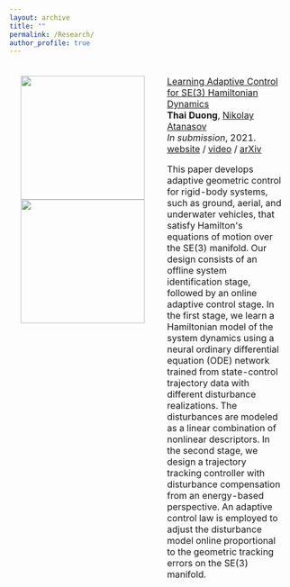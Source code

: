 ```yaml
---
layout: archive
title: ""
permalink: /Research/
author_profile: true
---
```


<table style="width:100%;border:0px;border-spacing:0px;border-collapse:separate;margin-right:auto;margin-left:auto;"><tbody>
             <td style="padding:20px;width:30%;vertical-align:top">
              <img src='images/hamadapt/gif/quadrotor/32/video_exp1_adaptive32.gif' width="220">
               <br>
                 <img src='images/hamadapt/gif/quadrotor/32/exp1_adaptive_3d.gif' width="220">
            </td>
            <td style="padding:20px;width:80%;vertical-align:middle">
              <a href="https://thaipduong.github.io/hamadapt/">
                  <papertitle>Learning Adaptive Control for SE(3) Hamiltonian Dynamics</papertitle>
              </a>
              <br>
              <strong>Thai Duong</strong>,
              <a href="https://natanaso.github.io/">Nikolay Atanasov</a>
              <br>
              <em>In submission</em>, 2021.
              <br>
              <a href="https://thaipduong.github.io/hamadapt/">website</a> /
              <a href="https://thaipduong.github.io/hamadapt/">video</a> /
              <a href="https://arxiv.org/pdf/2109.09974.pdf">arXiv</a>
              <p></p>
              <p>This paper develops adaptive geometric control for rigid-body systems, such as ground, aerial, and underwater vehicles, that satisfy Hamilton's equations of motion over the SE(3) manifold. Our design consists of an offline system identification stage, followed by an online adaptive control stage. In the first stage, we learn a Hamiltonian model of the system dynamics using a neural ordinary differential equation (ODE) network trained from state-control trajectory data with different disturbance realizations. The disturbances are modeled as a linear combination of nonlinear descriptors. In the second stage, we design a trajectory tracking controller with disturbance compensation from an energy-based perspective. An adaptive control law is employed to adjust the disturbance model online proportional to the geometric tracking errors on the SE(3) manifold.</p>
  </td>
</tr>

</tbody></table>

      
     
              
              


     

